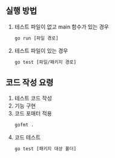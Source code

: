 ## 실행 방법
1. 테스트 파일이 없고 main 함수가 있는 경우 
	```sh
	go run [파일 경로]
	```
2. 테스트 파일이 있는 경우 
	```sh
	go test [파일/패키지 경로]
	```

## 코드 작성 요령 
1. 테스트 코드 작성 
2. 기능 구현 
3. 코드 포매터 적용
	```sh
	gofmt .
	```
4. 코드 테스트
	```sh
	go test [패키지 대상 폴더]
	```